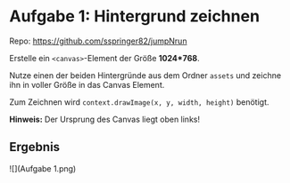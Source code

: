 # Aufgabe 1: Hintergrund zeichnen

Repo: https://github.com/sspringer82/jumpNrun

Erstelle ein `<canvas>`-Element der Größe **1024\*768**.

Nutze einen der beiden Hintergründe aus dem Ordner `assets` und zeichne ihn in voller Größe in das Canvas Element.

Zum Zeichnen wird `context.drawImage(x, y, width, height)` benötigt.

**Hinweis:** Der Ursprung des Canvas liegt oben links!

## Ergebnis

![](Aufgabe 1.png)